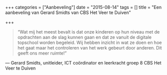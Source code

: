+++
categories = ["Aanbeveling"]
date = "2015-08-14"
tags = []
title = "Een aanbeveling van Gerard Smidts van CBS Het Veer te Duiven"

+++

> “Wat mij het meest bevalt is dat onze kinderen op hun niveau met de opdrachten aan de slag kunnen gaan en dat ze vanuit de digitale topschool worden begeleid. Wij hebben inzicht in wat ze doen en hoe het gaat maar het controleren van het werk gebeurt door anderen. Dit geeft ons meer ruimte!”

— Gerard Smidts, unitleider, ICT coördinator en leerkracht groep 8 CBS Het Veer te Duiven

